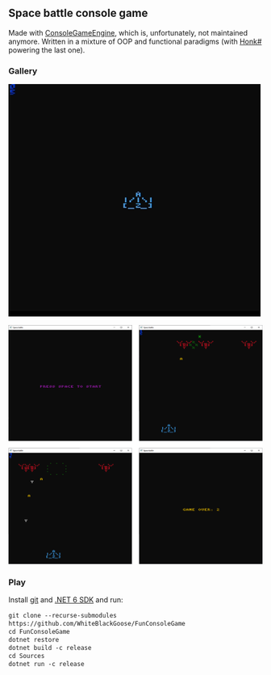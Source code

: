 ## Space battle console game

Made with [ConsoleGameEngine](https://github.com/ollelogdahl/ConsoleGameEngine),
which is, unfortunately, not maintained anymore. Written in a mixture of OOP and
functional paradigms (with [Honk#](https://github.com/WhiteBlackGoose/HonkSharp) powering
the last one).

### Gallery

![gif](./Pics/game.gif)

![single image](./Pics/s.png)

### Play

Install [git](https://git-scm.com) and [.NET 6 SDK](https://dotnet.microsoft.com/download/dotnet/6.0) and run: 
```
git clone --recurse-submodules https://github.com/WhiteBlackGoose/FunConsoleGame
cd FunConsoleGame
dotnet restore
dotnet build -c release
cd Sources
dotnet run -c release
```